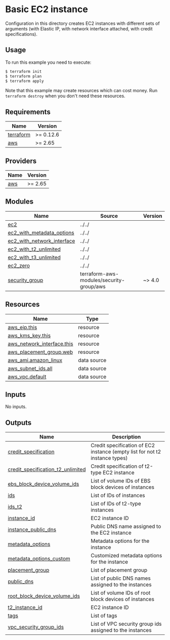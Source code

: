 # Basic EC2 instance

Configuration in this directory creates EC2 instances with different sets of arguments (with Elastic IP, with network interface attached, with credit specifications).

## Usage

To run this example you need to execute:

```bash
$ terraform init
$ terraform plan
$ terraform apply
```

Note that this example may create resources which can cost money. Run `terraform destroy` when you don't need these resources.

<!-- BEGINNING OF PRE-COMMIT-TERRAFORM DOCS HOOK -->
## Requirements

| Name | Version |
|------|---------|
| <a name="requirement_terraform"></a> [terraform](#requirement\_terraform) | >= 0.12.6 |
| <a name="requirement_aws"></a> [aws](#requirement\_aws) | >= 2.65 |

## Providers

| Name | Version |
|------|---------|
| <a name="provider_aws"></a> [aws](#provider\_aws) | >= 2.65 |

## Modules

| Name | Source | Version |
|------|--------|---------|
| <a name="module_ec2"></a> [ec2](#module\_ec2) | ../../ |  |
| <a name="module_ec2_with_metadata_options"></a> [ec2\_with\_metadata\_options](#module\_ec2\_with\_metadata\_options) | ../../ |  |
| <a name="module_ec2_with_network_interface"></a> [ec2\_with\_network\_interface](#module\_ec2\_with\_network\_interface) | ../../ |  |
| <a name="module_ec2_with_t2_unlimited"></a> [ec2\_with\_t2\_unlimited](#module\_ec2\_with\_t2\_unlimited) | ../../ |  |
| <a name="module_ec2_with_t3_unlimited"></a> [ec2\_with\_t3\_unlimited](#module\_ec2\_with\_t3\_unlimited) | ../../ |  |
| <a name="module_ec2_zero"></a> [ec2\_zero](#module\_ec2\_zero) | ../../ |  |
| <a name="module_security_group"></a> [security\_group](#module\_security\_group) | terraform-aws-modules/security-group/aws | ~> 4.0 |

## Resources

| Name | Type |
|------|------|
| [aws_eip.this](https://registry.terraform.io/providers/hashicorp/aws/latest/docs/resources/eip) | resource |
| [aws_kms_key.this](https://registry.terraform.io/providers/hashicorp/aws/latest/docs/resources/kms_key) | resource |
| [aws_network_interface.this](https://registry.terraform.io/providers/hashicorp/aws/latest/docs/resources/network_interface) | resource |
| [aws_placement_group.web](https://registry.terraform.io/providers/hashicorp/aws/latest/docs/resources/placement_group) | resource |
| [aws_ami.amazon_linux](https://registry.terraform.io/providers/hashicorp/aws/latest/docs/data-sources/ami) | data source |
| [aws_subnet_ids.all](https://registry.terraform.io/providers/hashicorp/aws/latest/docs/data-sources/subnet_ids) | data source |
| [aws_vpc.default](https://registry.terraform.io/providers/hashicorp/aws/latest/docs/data-sources/vpc) | data source |

## Inputs

No inputs.

## Outputs

| Name | Description |
|------|-------------|
| <a name="output_credit_specification"></a> [credit\_specification](#output\_credit\_specification) | Credit specification of EC2 instance (empty list for not t2 instance types) |
| <a name="output_credit_specification_t2_unlimited"></a> [credit\_specification\_t2\_unlimited](#output\_credit\_specification\_t2\_unlimited) | Credit specification of t2-type EC2 instance |
| <a name="output_ebs_block_device_volume_ids"></a> [ebs\_block\_device\_volume\_ids](#output\_ebs\_block\_device\_volume\_ids) | List of volume IDs of EBS block devices of instances |
| <a name="output_ids"></a> [ids](#output\_ids) | List of IDs of instances |
| <a name="output_ids_t2"></a> [ids\_t2](#output\_ids\_t2) | List of IDs of t2-type instances |
| <a name="output_instance_id"></a> [instance\_id](#output\_instance\_id) | EC2 instance ID |
| <a name="output_instance_public_dns"></a> [instance\_public\_dns](#output\_instance\_public\_dns) | Public DNS name assigned to the EC2 instance |
| <a name="output_metadata_options"></a> [metadata\_options](#output\_metadata\_options) | Metadata options for the instance |
| <a name="output_metadata_options_custom"></a> [metadata\_options\_custom](#output\_metadata\_options\_custom) | Customized metadata options for the instance |
| <a name="output_placement_group"></a> [placement\_group](#output\_placement\_group) | List of placement group |
| <a name="output_public_dns"></a> [public\_dns](#output\_public\_dns) | List of public DNS names assigned to the instances |
| <a name="output_root_block_device_volume_ids"></a> [root\_block\_device\_volume\_ids](#output\_root\_block\_device\_volume\_ids) | List of volume IDs of root block devices of instances |
| <a name="output_t2_instance_id"></a> [t2\_instance\_id](#output\_t2\_instance\_id) | EC2 instance ID |
| <a name="output_tags"></a> [tags](#output\_tags) | List of tags |
| <a name="output_vpc_security_group_ids"></a> [vpc\_security\_group\_ids](#output\_vpc\_security\_group\_ids) | List of VPC security group ids assigned to the instances |
<!-- END OF PRE-COMMIT-TERRAFORM DOCS HOOK -->
